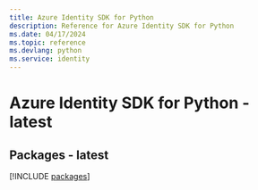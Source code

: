 ```yaml
---
title: Azure Identity SDK for Python
description: Reference for Azure Identity SDK for Python
ms.date: 04/17/2024
ms.topic: reference
ms.devlang: python
ms.service: identity
---
```

# Azure Identity SDK for Python - latest
## Packages - latest
[!INCLUDE [packages](identity-index.md)]